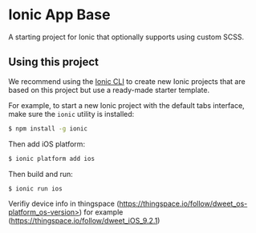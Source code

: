 Ionic App Base
=====================

A starting project for Ionic that optionally supports using custom SCSS.

## Using this project

We recommend using the [Ionic CLI](https://github.com/driftyco/ionic-cli) to create new Ionic projects that are based on this project but use a ready-made starter template.

For example, to start a new Ionic project with the default tabs interface, make sure the `ionic` utility is installed:

```bash
$ npm install -g ionic
```

Then add iOS platform:

```bash
$ ionic platform add ios
```

Then build and run:

```bash
$ ionic run ios
```


Verifiy device info in thingspace 
(https://thingspace.io/follow/dweet_os-platform_os-version>) for example (https://thingspace.io/follow/dweet_iOS_9.2.1)
